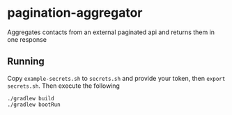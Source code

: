 # pagination-aggregator
Aggregates  contacts from an external paginated api and returns them in one response
## Running
Copy `example-secrets.sh` to `secrets.sh` and provide your token, then `export secrets.sh`.
Then execute the following
```shell
./gradlew build
./gradlew bootRun
```